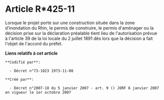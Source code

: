 # Article R*425-11

Lorsque le projet porte sur une construction située dans la zone d'inondation du Rhin, le permis de construire, le permis
d'aménager ou la décision prise sur la déclaration préalable tient lieu de l'autorisation prévue à l'article 39 de la loi
locale du 2 juillet 1891 dès lors que la décision a fait l'objet de l'accord du préfet.

**Liens relatifs à cet article**

	**Codifié par**:

	  - Décret n°73-1023 1973-11-08

	**Créé par**:

	  - Décret n°2007-18 du 5 janvier 2007 - art. 9 () JORF 6 janvier 2007 en vigueur le 1er octobre 2007
